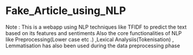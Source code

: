 # Fake_Article_using_NLP
Note : This is a webapp using NLP techniques like TFIDF to predict the text based on its features and sentiments
Also the core functionalities of NLP like Preprocessing(Lower case etc .) ,Lexical Analysiis(Tokenisation) , Lemmatisation has also been used during the data preprocessing phase 
